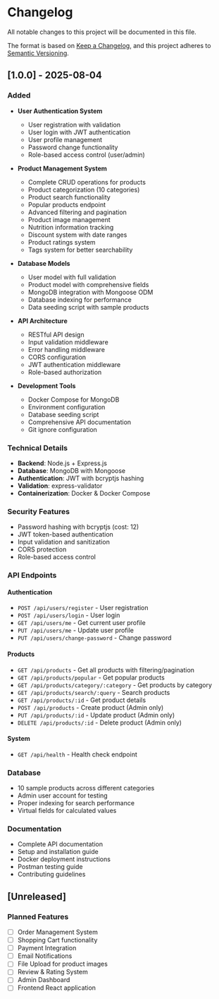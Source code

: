 # Changelog

All notable changes to this project will be documented in this file.

The format is based on [Keep a Changelog](https://keepachangelog.com/en/1.0.0/),
and this project adheres to [Semantic Versioning](https://semver.org/spec/v2.0.0.html).

## [1.0.0] - 2025-08-04

### Added

- **User Authentication System**

  - User registration with validation
  - User login with JWT authentication
  - User profile management
  - Password change functionality
  - Role-based access control (user/admin)

- **Product Management System**

  - Complete CRUD operations for products
  - Product categorization (10 categories)
  - Product search functionality
  - Popular products endpoint
  - Advanced filtering and pagination
  - Product image management
  - Nutrition information tracking
  - Discount system with date ranges
  - Product ratings system
  - Tags system for better searchability

- **Database Models**

  - User model with full validation
  - Product model with comprehensive fields
  - MongoDB integration with Mongoose ODM
  - Database indexing for performance
  - Data seeding script with sample products

- **API Architecture**

  - RESTful API design
  - Input validation middleware
  - Error handling middleware
  - CORS configuration
  - JWT authentication middleware
  - Role-based authorization

- **Development Tools**
  - Docker Compose for MongoDB
  - Environment configuration
  - Database seeding script
  - Comprehensive API documentation
  - Git ignore configuration

### Technical Details

- **Backend**: Node.js + Express.js
- **Database**: MongoDB with Mongoose
- **Authentication**: JWT with bcryptjs hashing
- **Validation**: express-validator
- **Containerization**: Docker & Docker Compose

### Security Features

- Password hashing with bcryptjs (cost: 12)
- JWT token-based authentication
- Input validation and sanitization
- CORS protection
- Role-based access control

### API Endpoints

#### Authentication

- `POST /api/users/register` - User registration
- `POST /api/users/login` - User login
- `GET /api/users/me` - Get current user profile
- `PUT /api/users/me` - Update user profile
- `PUT /api/users/change-password` - Change password

#### Products

- `GET /api/products` - Get all products with filtering/pagination
- `GET /api/products/popular` - Get popular products
- `GET /api/products/category/:category` - Get products by category
- `GET /api/products/search/:query` - Search products
- `GET /api/products/:id` - Get product details
- `POST /api/products` - Create product (Admin only)
- `PUT /api/products/:id` - Update product (Admin only)
- `DELETE /api/products/:id` - Delete product (Admin only)

#### System

- `GET /api/health` - Health check endpoint

### Database

- 10 sample products across different categories
- Admin user account for testing
- Proper indexing for search performance
- Virtual fields for calculated values

### Documentation

- Complete API documentation
- Setup and installation guide
- Docker deployment instructions
- Postman testing guide
- Contributing guidelines

## [Unreleased]

### Planned Features

- [ ] Order Management System
- [ ] Shopping Cart functionality
- [ ] Payment Integration
- [ ] Email Notifications
- [ ] File Upload for product images
- [ ] Review & Rating System
- [ ] Admin Dashboard
- [ ] Frontend React application

